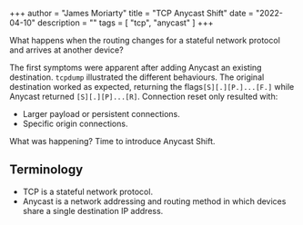 +++
author = "James Moriarty"
title = "TCP Anycast Shift"
date = "2022-04-10"
description = ""
tags = [
  "tcp",
  "anycast"
]
+++

What happens when the routing changes for a stateful network protocol and arrives at another device?

The first symptoms were apparent after adding Anycast an existing destination. `tcpdump` illustrated the different behaviours. The original destination worked as expected, returning the flags`[S][.][P.]...[F.]` while Anycast returned `[S][.][P]...[R]`. Connection reset only resulted with:

* Larger payload or persistent connections.
* Specific origin connections.

What was happening? Time to introduce Anycast Shift.

## Terminology

* TCP is a stateful network protocol.
* Anycast is a network addressing and routing method in which devices share a single destination IP address.

